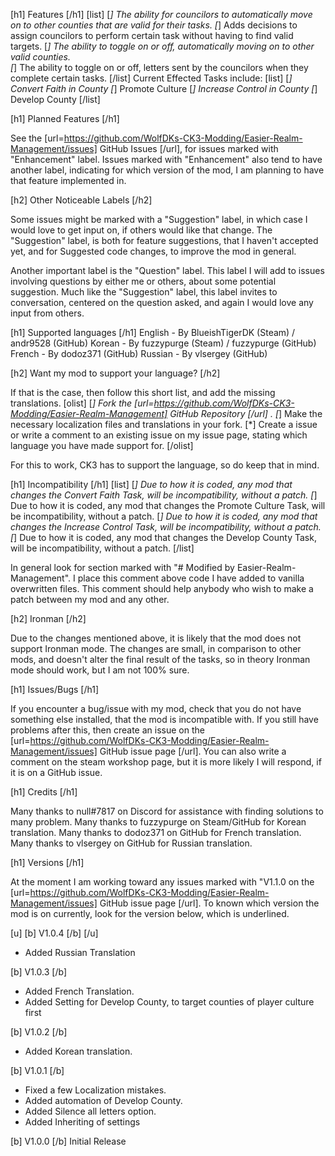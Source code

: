 [h1] Features [/h1]
[list]
[*] The ability for councilors to automatically move on to other counties that are valid for their tasks.
[*] Adds decisions to assign councilors to perform certain task without having to find valid targets.
[*] The ability to toggle on or off, automatically moving on to other valid counties.    
[*] The ability to toggle on or off, letters sent by the councilors when they complete certain tasks.
[/list]
Current Effected Tasks include:
[list]
[*] Convert Faith in County
[*] Promote Culture
[*] Increase Control in County
[*] Develop County
[/list]

[h1] Planned Features [/h1]

See the [url=https://github.com/WolfDKs-CK3-Modding/Easier-Realm-Management/issues] GitHub Issues [/url], for issues marked with "Enhancement" label. Issues marked with "Enhancement" also tend to have another label, indicating for which version of the mod, I am planning to have that feature implemented in. 

[h2] Other Noticeable Labels [/h2]

Some issues might be marked with a "Suggestion" label, in which case I would love to get input on, if others would like that change. The "Suggestion" label, is both for feature suggestions, that I haven't accepted yet, and for Suggested code changes, to improve the mod in general.

Another important label is the "Question" label. This label I will add to issues involving questions by either me or others, about some potential suggestion. Much like the "Suggestion" label, this label invites to conversation, centered on the question asked, and again I would love any input from others.

[h1] Supported languages [/h1]
English - By BlueishTigerDK (Steam) / andr9528 (GitHub)
Korean - By fuzzypurge (Steam) / fuzzypurge (GitHub)
French - By dodoz371 (GitHub)
Russian - By vlsergey (GitHub)

[h2] Want my mod to support your language? [/h2]

If that is the case, then follow this short list, and add the missing translations.
[olist]
[*] Fork the [url=https://github.com/WolfDKs-CK3-Modding/Easier-Realm-Management] GitHub Repository [/url] .
[*] Make the necessary localization files and translations in your fork.
[*] Create a issue or write a comment to an existing issue on my issue page, stating which language you have made support for.
[/olist]

For this to work, CK3 has to support the language, so do keep that in mind.

[h1] Incompatibility [/h1]
[list]
[*] Due to how it is coded, any mod that changes the Convert Faith Task, will be incompatibility, without a patch.
[*] Due to how it is coded, any mod that changes the Promote Culture Task, will be incompatibility, without a patch.
[*] Due to how it is coded, any mod that changes the Increase Control Task, will be incompatibility, without a patch.
[*] Due to how it is coded, any mod that changes the Develop County Task, will be incompatibility, without a patch.
[/list]

In general look for section marked with "# Modified by Easier-Realm-Management". I place this comment above code I have added to vanilla overwritten files. This comment should help anybody who wish to make a patch between my mod and any other.

[h2] Ironman [/h2]

Due to the changes mentioned above, it is likely that the mod does not support Ironman mode. The changes are small, in comparison to other mods, and doesn't alter the final result of the tasks, so in theory Ironman mode should work, but I am not 100% sure.

[h1] Issues/Bugs [/h1]

If you encounter a bug/issue with my mod, check that you do not have something else installed, that the mod is incompatible with. If you still have problems after this, then create an issue on the [url=https://github.com/WolfDKs-CK3-Modding/Easier-Realm-Management/issues] GitHub issue page [/url].  You can also write a comment on the steam workshop page, but it is more likely I will respond, if it is on a GitHub issue.

[h1] Credits [/h1]

Many thanks to null#7817 on Discord for assistance with finding solutions to many problem.
Many thanks to fuzzypurge on Steam/GitHub for Korean translation.
Many thanks to dodoz371 on GitHub for French translation.
Many thanks to vlsergey on GitHub for Russian translation.

[h1] Versions [/h1]

At the moment I am working toward any issues marked with "V1.1.0 on the [url=https://github.com/WolfDKs-CK3-Modding/Easier-Realm-Management/issues] GitHub issue page [/url].
To known which version the mod is on currently, look for the version below, which is underlined.

[u] [b] V1.0.4 [/b] [/u]
- Added Russian Translation

[b] V1.0.3 [/b]
- Added French Translation.
- Added Setting for Develop County, to target counties of player culture first

[b] V1.0.2 [/b]
- Added Korean translation.

[b] V1.0.1 [/b]
- Fixed a few Localization mistakes.
- Added automation of Develop County.
- Added Silence all letters option.
- Added Inheriting of settings

[b] V1.0.0 [/b]
Initial Release
